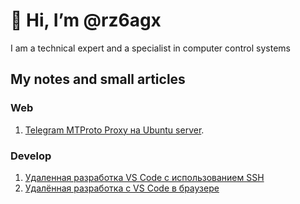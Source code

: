 # 👋 Hi, I’m @rz6agx
I am a technical expert and a specialist in computer control systems

## My notes and small articles

### Web
1. [Telegram MTProto Proxy на Ubuntu server](docs/Telegram%20MTProto%20Proxy%20на%20Ubuntu%20server.md).

### Develop
1. [Удаленная разработка VS Code с использованием SSH](docs/Удаленная%20разработка%20VS%20Code%20с%20использованием%20SSH.md)
2. [Удалённая разработка с VS Code в браузере](docs/Удалённая%20разработка%20с%20VS%20Code%20в%20браузере.md)
